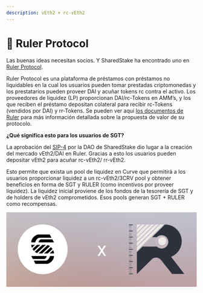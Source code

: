 ```yaml
---
description: vEth2 + rc-vEth2
---
```


# 📏 Ruler Protocol

Las buenas ideas necesitan socios. Y SharedStake ha encontrado uno en [Ruler Protocol](https://rulerprotocol.com/). 

Ruler Protocol es una plataforma de préstamos con préstamos no liquidables en la cual los usuarios pueden tomar prestadas criptomonedas y los prestatarios pueden proveer DAI y acuñar tokens rc contra el activo. Los proveedores de liquidez \(LP\) proporcionan DAI/rc-Tokens en AMM’s, y los que reciben el préstamo depositan colateral para recibir rc-Tokens \(vendidos por DAI\) y rr-Tokens. Se pueden ver aquí [los documentos de Ruler](https://docs.rulerprotocol.com/user-guide/farming/add-liquidity/adding-with-the-zap) para más información detallada sobre la propuesta de valor de su protocolo.

**¿Qué significa esto para los usuarios de SGT?**

La aprobación del [SIP-4](https://snapshot.org/#/sharedstake.eth/proposal/QmXcNnYfKHhZuNjt2ax1dnK8Eixq9XSFutYxe2qeQGkyRG) por la DAO de SharedStake dio lugar a la creación del mercado vEth2/DAI en Ruler. Gracias a esto los usuarios pueden depositar vEth2 para acuñar rc-vEth2/ rr-vEth2.

Esto permite que exista un pool de liquidez en Curve que permitirá a los usuarios proporcionar liquidez a un rc-vEth2/3CRV pool y obtener beneficios en forma de SGT y RULER \(como incentivos por proveer liquidez\). La liquidez inicial proviene de los fondos de la tesorería de SGT y de holders de vEth2 comprometidos. Esos pools generan SGT + RULER como recompensas.

![](../.gitbook/assets/sgtruler-copy.png)

